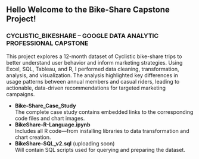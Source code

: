 ## Hello Welcome to the Bike-Share Capstone Project!

### CYCLISTIC_BIKESHARE – GOOGLE DATA ANALYTIC PROFESSIONAL CAPSTONE <br>
This project explores a 12-month dataset of Cyclistic bike-share trips to better understand user behavior and inform marketing strategies. Using Excel, SQL, Tableau, and R, I performed data cleaning, transformation, analysis, and visualization. The analysis highlighted key differences in usage patterns between annual members and casual riders, leading to actionable, data-driven recommendations for targeted marketing campaigns.
- **Bike-Share_Case_Study** <br>
The complete case study contains embedded links to the corresponding code files and chart images.
- **BikeShare-R-Language.ipynb** <br>
Includes all R code—from installing libraries to data transformation and chart creation.
- **BikeShare-SQL_v2.sql** (uploading soon) <br>
Will contain SQL scripts used for querying and preparing the dataset.    
